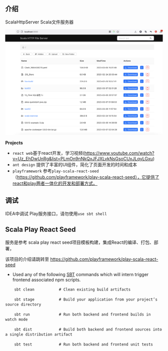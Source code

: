 
## 介绍
ScalaHttpServer Scala文件服务器

![首页](./首页.png)


**Projects**
* `react web`基于react开发，学习视频(https://www.youtube.com/watch?v=Uz_EhDwUnRg&list=PLmOn9nNkQxJFJXLvkNsGsoCUxJLqyLGxu)
* `ant design` 提供了丰富的UI组件，简化了页面开发的时间和成本
* `playframework` 参考`play-scala-react-seed`（https://github.com/playframework/play-scala-react-seed），它提供了react和play两者一体化的开发和部署方式。

## 调试
IDEA中调试 Play服务接口，请勿使用`use sbt shell`

## Scala Play React Seed
服务是参考 scala play react seed项目模板构建，集成React的编译、打包、部署，

该项目的介绍请跳转至 https://github.com/playframework/play-scala-react-seed


* Used any of the following [SBT](http://www.scala-sbt.org/) commands which will intern trigger frontend associated npm scripts.

```
    sbt clean           # Clean existing build artifacts

    sbt stage           # Build your application from your project’s source directory

    sbt run             # Run both backend and frontend builds in watch mode

    sbt dist            # Build both backend and frontend sources into a single distribution artifact

    sbt test            # Run both backend and frontend unit tests
```